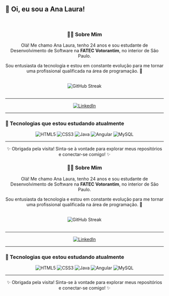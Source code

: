 
  ## 👋 Oi, eu sou a Ana Laura!

<br>

<div align="center">
  <h3>👩‍💻 Sobre Mim</h3>
  <p>Olá! Me chamo Ana Laura, tenho 24 anos e sou estudante de Desenvolvimento de Software na <strong>FATEC Votorantim</strong>, no interior de São Paulo.</p>
  <p>Sou entusiasta da tecnologia e estou em constante evolução para me tornar uma profissional qualificada na área de programação. 🚀</p>
</div>

<br>

<div align="center">
  <img src="https://streak-stats.demolab.com/?user=AnaLauraMartinsS&theme=tokyonight" alt="GitHub Streak" />
</div>

<br>

<hr>

<div align="center">
  <a href="https://www.linkedin.com/in/ana-laura-martins-souto-67a68a206/" target="_blank">
    <img src="https://img.shields.io/badge/-LinkedIn-%230077B5?style=for-the-badge&logo=linkedin&logoColor=white" alt="LinkedIn">
  </a>
</div>

---

### 🌱 Tecnologias que estou estudando atualmente

<div align="center">
  <img alt="HTML5" src="https://img.shields.io/badge/HTML5-E34F26?style=for-the-badge&logo=html5&logoColor=white"/>
  <img alt="CSS3" src="https://img.shields.io/badge/CSS3-239120?style=for-the-badge&logo=css3&logoColor=white"/>
  <img alt="Java" src="https://img.shields.io/badge/Java-ED8B00?style=for-the-badge&logo=openjdk&logoColor=white"/>
  <img alt="Angular" src="https://img.shields.io/badge/Angular-DD0031?style=for-the-badge&logo=angular&logoColor=white"/>
  <img alt="MySQL" src="https://img.shields.io/badge/MySQL-00758F?style=for-the-badge&logo=mysql&logoColor=white"/>
</div>

---

<div align="center">
  ✨ Obrigada pela visita! Sinta-se à vontade para explorar meus repositórios e conectar-se comigo! ✨
</div>

</div>

<div align="center">
  <h3>👩‍💻 Sobre Mim</h3>
  <p>Olá! Me chamo Ana Laura, tenho 24 anos e sou estudante de Desenvolvimento de Software na <strong>FATEC Votorantim</strong>, no interior de São Paulo.</p>
  <p>Sou entusiasta da tecnologia e estou em constante evolução para me tornar uma profissional qualificada na área de programação. 🚀</p>
</div>

<br>

<div align="center">
  <img src="https://streak-stats.demolab.com/?user=AnaLauraMartinsS&theme=tokyonight" alt="GitHub Streak" />
</div>

<br>

<hr>

<div align="center">
  <a href="https://www.linkedin.com/in/ana-laura-martins-souto-67a68a206/" target="_blank">
    <img src="https://img.shields.io/badge/-LinkedIn-%230077B5?style=for-the-badge&logo=linkedin&logoColor=white" alt="LinkedIn">
  </a>
</div>

---

### 🌱 Tecnologias que estou estudando atualmente

<div align="center">
  <img alt="HTML5" src="https://img.shields.io/badge/HTML5-E34F26?style=for-the-badge&logo=html5&logoColor=white"/>
  <img alt="CSS3" src="https://img.shields.io/badge/CSS3-239120?style=for-the-badge&logo=css3&logoColor=white"/>
  <img alt="Java" src="https://img.shields.io/badge/Java-ED8B00?style=for-the-badge&logo=openjdk&logoColor=white"/>
  <img alt="Angular" src="https://img.shields.io/badge/Angular-DD0031?style=for-the-badge&logo=angular&logoColor=white"/>
  <img alt="MySQL" src="https://img.shields.io/badge/MySQL-00758F?style=for-the-badge&logo=mysql&logoColor=white"/>
</div>

---

<div align="center">
  ✨ Obrigada pela visita! Sinta-se à vontade para explorar meus repositórios e conectar-se comigo! ✨
</div>
